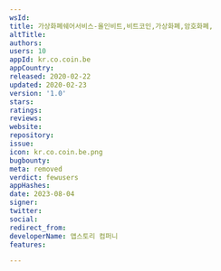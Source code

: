 ```yaml
---
wsId: 
title: 가상화폐쉐어서비스-올인비트,비트코인,가상화폐,암호화폐,
altTitle: 
authors: 
users: 10
appId: kr.co.coin.be
appCountry: 
released: 2020-02-22
updated: 2020-02-23
version: '1.0'
stars: 
ratings: 
reviews: 
website: 
repository: 
issue: 
icon: kr.co.coin.be.png
bugbounty: 
meta: removed
verdict: fewusers
appHashes: 
date: 2023-08-04
signer: 
twitter: 
social: 
redirect_from: 
developerName: 앱스토리 컴퍼니
features: 

---
```


